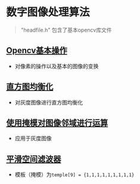 # 数字图像处理算法
>"headfile.h" 包含了基本opencv库文件

## [Opencv基本操作](https://github.com/EvanChang-code/DigitalImageProcessingAlgorithms/blob/master/Opencv%E5%9F%BA%E6%9C%AC%E6%93%8D%E4%BD%9C.cpp)
* 对像素的操作以及基本的图像的变换

## [直方图均衡化](https://github.com/EvanChang-code/DigitalImageProcessingAlgorithms/blob/master/%E7%9B%B4%E6%96%B9%E5%9B%BE%E5%9D%87%E8%A1%A1%E5%8C%96.cpp)
* 对灰度图像进行直方图均衡化

## [使用掩模对图像邻域进行运算](https://github.com/EvanChang-code/DigitalImageProcessingAlgorithms/blob/master/%E4%BD%BF%E7%94%A8%E6%8E%A9%E6%A8%A1%E5%AF%B9%E5%9B%BE%E5%83%8F%E9%82%BB%E5%9F%9F%E8%BF%9B%E8%A1%8C%E8%BF%90%E7%AE%97.cpp)
* 应用于灰度图像

## [平滑空间滤波器]()
* 模板（掩模）为`temple[9] = {1,1,1,1,1,1,1,1,1}`
